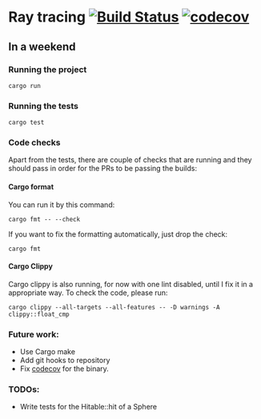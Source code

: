 # Ray tracing [![Build Status](https://travis-ci.org/elpiel/ray-tracing.svg?branch=master)](https://travis-ci.org/elpiel/ray-tracing) [![codecov](https://codecov.io/gh/elpiel/ray-tracing/branch/master/graph/badge.svg)](https://codecov.io/gh/elpiel/ray-tracing)


## In a weekend

### Running the project

`cargo run`

### Running the tests

`cargo test`

### Code checks

Apart from the tests, there are couple of checks that are running and they should pass in order
for the PRs to be passing the builds:

#### Cargo format
You can run it by this command:

`cargo fmt -- --check`

If you want to fix the formatting automatically, just drop the check:

`cargo fmt`

#### Cargo Clippy

Cargo clippy is also running, for now with one lint disabled, until I fix it in a appropriate way.
To check the code, please run:

`cargo clippy --all-targets --all-features -- -D warnings -A clippy::float_cmp`

### Future work:

* Use Cargo make
* Add git hooks to repository
* Fix [codecov](https://codecov.io/gh/elpiel/ray-tracing) for the binary.

### TODOs:

* Write tests for the Hitable::hit of a Sphere
